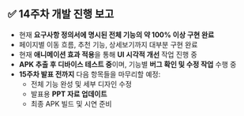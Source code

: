 ## ✅ 14주차 개발 진행 보고

- 현재 **요구사항 정의서에 명시된 전체 기능의 약 100% 이상 구현 완료**
- 페이지별 이동 흐름, 추천 기능, 상세보기까지 대부분 구현 완료
- 현재 **애니메이션 효과 적용**을 통해 **UI 시각적 개선** 작업 진행 중
- **APK 추출 후 디바이스 테스트 중**이며, 기능별 **버그 확인 및 수정 작업** 수행 중
- **15주차 발표 전까지** 다음 항목들을 마무리할 예정:
  - 전체 기능 완성 및 세부 디자인 수정
  - 발표용 **PPT 자료 업데이트**
  - 최종 APK 빌드 및 시연 준비
